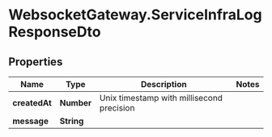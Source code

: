 # WebsocketGateway.ServiceInfraLogResponseDto

## Properties

Name | Type | Description | Notes
------------ | ------------- | ------------- | -------------
**createdAt** | **Number** | Unix timestamp with millisecond precision | 
**message** | **String** |  | 


